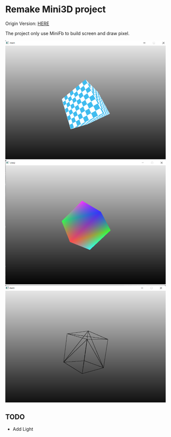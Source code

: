# Remake Mini3D project
Origin Version: [HERE](https://github.com/skywind3000/mini3d)

The project only use MiniFb to build screen and draw pixel.

![](https://github.com/ShallowFeather/mini3d-rs/blob/master/image/A.png)
![](https://github.com/ShallowFeather/mini3d-rs/blob/master/image/B.png)
![](https://github.com/ShallowFeather/mini3d-rs/blob/master/image/C.png)

## TODO
- Add Light
